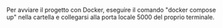 Per avviare il progetto con Docker, eseguire il comando "docker compose up" nella cartella e collegarsi alla porta locale 5000 del proprio terminale.
